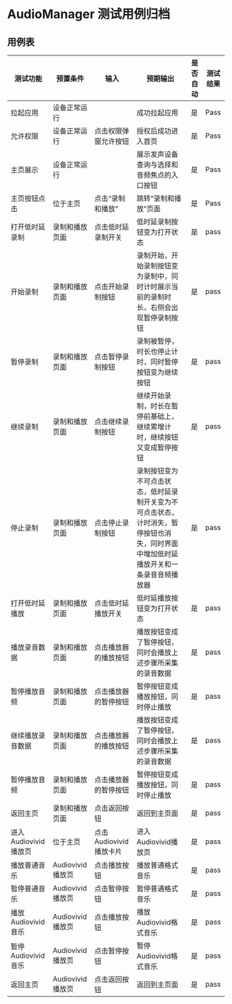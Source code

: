 # AudioManager 测试用例归档

## 用例表

| 测试功能            | 预置条件          | 输入               | 预期输出                                                               | 是否自动 | 测试结果 |
|-----------------|---------------|------------------|--------------------------------------------------------------------|------|------|
| 拉起应用            | 	设备正常运行       | 		               | 成功拉起应用                                                             | 是    | Pass |
| 允许权限            | 设备正常运行        | 点击权限弹窗允许按钮       | 授权后成功进入首页                                                          | 是    |Pass|
| 主页展示            | 	设备正常运行       | 		               | 展示发声设备查询与选择和音频焦点的入口按钮                                              | 是    | Pass |
| 主页按钮点击          | 	位于主页         | 	点击“录制和播放”       | 	跳转“录制和播放”页面                                                       | 是    | Pass |
| 打开低时延录制         | 录制和播放页面       | 点击低时延录制开关        | 低时延录制按钮变为打开状态                                                      | 是    | pass |
| 开始录制            | 录制和播放页面       | 点击开始录制按钮         | 录制开始，开始录制按钮变为录制中，同时计时展示当前的录制时长，右侧会出现暂停录制按钮                         | 是    | pass |
| 暂停录制            | 录制和播放页面       | 点击暂停录制按钮         | 录制被暂停，时长也停止计时，同时暂停按钮变为继续按钮                                         | 是    | pass |
| 继续录制            | 录制和播放页面       | 点击继续录制按钮         | 继续开始录制，时长在暂停前基础上，继续累增计时，继续按钮又变成暂停按钮                                | 是    | pass |
| 停止录制            | 录制和播放页面       | 点击停止录制按钮         | 录制按钮变为不可点击状态，低时延录制开关变为不可点击状态，计时消失，暂停按钮也消失，同时界面中增加低时延播放开关和一条录音音频播放器 | 是    | pass |
| 打开低时延播放         | 录制和播放页面       | 点击低时延播放开关        | 低时延播放按钮变为打开状态                                                      | 是    | pass |
| 播放录音数据          | 录制和播放页面       | 点击播放器的播放按钮       | 播放按钮变成了暂停按钮，同时会播放上述步骤所采集的录音数据                                      | 是    | pass |
| 暂停播放音频          | 录制和播放页面       | 点击播放器的暂停按钮       | 暂停按钮变成播放按钮，同时停止播放                                                  | 是    | pass |
| 继续播放录音数据        | 录制和播放页面       | 点击播放器的播放按钮       | 播放按钮变成了暂停按钮，同时会播放上述步骤所采集的录音数据                                      | 是    | pass |
| 暂停播放音频          | 录制和播放页面       | 点击播放器的暂停按钮       | 暂停按钮变成播放按钮，同时停止播放                                                  | 是    | pass |
| 返回主页            | 录制和播放页面       | 点击返回按钮           | 返回到主页面                                                             | 是    | pass |
| 进入Audiovivid播放页 | 位于主页          | 点击Audiovivid播放卡片 | 进入Audiovivid播放页                                                    | 是    | pass |
| 播放普通音乐          | Audiovivid播放页 | 点击播放按钮           | 播放普通格式音乐                                                           | 是    | pass |
| 暂停普通音乐          | Audiovivid播放页 | 点击暂停按钮           | 暂停普通格式音乐                                                           | 是    | pass |
| 播放Audiovivid音乐          | Audiovivid播放页 | 点击播放按钮           | 播放Audiovivid格式音乐                                                           | 是    | pass |
| 暂停Audiovivid音乐          | Audiovivid播放页 | 点击暂停按钮           | 暂停Audiovivid格式音乐                                                           | 是    | pass |
| 返回主页            | Audiovivid播放页       | 点击返回按钮           | 返回到主页面                                                             | 是    | pass |



